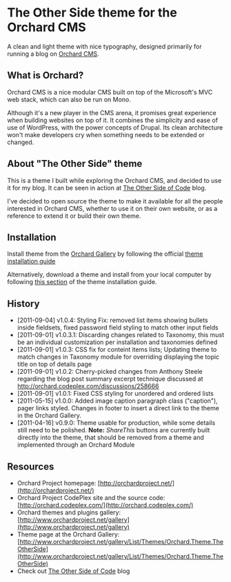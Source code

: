 ﻿The Other Side theme for the Orchard CMS
========================================

A clean and light theme with nice typography, designed primarily for running a blog on [Orchard CMS](http://orchardproject.net/).

## What is Orchard?

Orchard CMS is a nice modular CMS built on top of the Microsoft's MVC web stack, which can also be run on Mono. 

Although it's a new player in the CMS arena, it promises great experience when building websites on top of it. It combines the simplicity and ease of use of WordPress, with the power concepts of Drupal. Its clean architecture won't make developers cry when something needs to be extended or changed.

## About "The Other Side" theme

This is a theme I built while exploring the Orchard CMS, and decided to use it for my blog. It can be seen in action at [The Other Side of Code](http://www.theothersideofcode.com/) blog.

I've decided to open source the theme to make it available for all the people interested in Orchard CMS, whether to use it on their own website, or as a reference to extend it or build their own theme.

## Installation

Install theme from the [Orchard Gallery](http://www.orchardproject.net/gallery/List/Themes/Orchard.Theme.TheOtherSide) by following the official [theme installation guide](http://orchardproject.net/docs/Installing-themes.ashx#Installing_a_Theme_from_the_Gallery_0)

Alternatively, download a theme and install from your local computer by following [this section](http://www.orchardproject.net/docs/Installing-themes.ashx#Installing_a_Theme_from_your_Local_Computer_1) of the theme installation guide.

## History

* [2011-09-04] v1.0.4: Styling Fix: removed list items showing bullets inside fieldsets, fixed password field styling to match other input fields
* [2011-09-01] v1.0.3.1: Discarding changes related to Taxonomy, this must be an individual customization per installation and taxonomies defined
* [2011-09-01] v1.0.3: CSS fix for conteint items lists; Updating theme to match changes in Taxonomy module for overriding displaying the topic title on top of details page
* [2011-09-01] v1.0.2: Cherry-picked changes from Anthony Steele regarding the blog post summary excerpt technique discussed at http://orchard.codeplex.com/discussions/258666
* [2011-09-01] v1.0.1: Fixed CSS styling for unordered and ordered lists
* [2011-05-15] v1.0.0: Added image caption paragraph class ("caption"), pager links styled. Changes in footer to insert a direct link to the theme in the Orchard Gallery.
* [2011-04-16] v0.9.0: Theme usable for production, while some details still need to be polished. **Note:** _ShareThis_ buttons are currently built directly into the theme, that should be removed from a theme and implemented through an Orchard Module

## Resources
* Orchard Project homepage: [http://orchardproject.net/](http://orchardproject.net/)
* Orchard Project CodePlex site and the source code: [http://orchard.codeplex.com/](http://orchard.codeplex.com/)
* Orchard themes and plugins gallery: [http://www.orchardproject.net/gallery](http://www.orchardproject.net/gallery)
* Theme page at the Orchard Gallery: [http://www.orchardproject.net/gallery/List/Themes/Orchard.Theme.TheOtherSide](http://www.orchardproject.net/gallery/List/Themes/Orchard.Theme.TheOtherSide)
* Check out [The Other Side of Code](http://theothersideofcode.net/) blog
